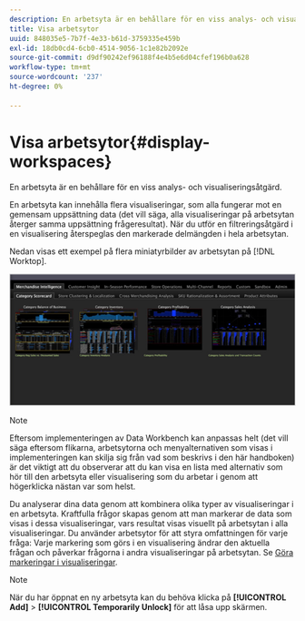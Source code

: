```yaml
---
description: En arbetsyta är en behållare för en viss analys- och visualiseringsåtgärd.
title: Visa arbetsytor
uuid: 848035e5-7b7f-4e33-b61d-3759335e459b
exl-id: 18db0cd4-6cb0-4514-9056-1c1e82b2092e
source-git-commit: d9df90242ef96188f4e4b5e6d04cfef196b0a628
workflow-type: tm+mt
source-wordcount: '237'
ht-degree: 0%

---
```


# Visa arbetsytor{#display-workspaces}

En arbetsyta är en behållare för en viss analys- och visualiseringsåtgärd.

En arbetsyta kan innehålla flera visualiseringar, som alla fungerar mot en gemensam uppsättning data (det vill säga, alla visualiseringar på arbetsytan återger samma uppsättning frågeresultat). När du utför en filtreringsåtgärd i en visualisering återspeglas den markerade delmängden i hela arbetsytan.

Nedan visas ett exempel på flera miniatyrbilder av arbetsytan på [!DNL Worktop].

![](assets/client-wksp.png)

>[!NOTE]
>
>Eftersom implementeringen av Data Workbench kan anpassas helt (det vill säga eftersom flikarna, arbetsytorna och menyalternativen som visas i implementeringen kan skilja sig från vad som beskrivs i den här handboken) är det viktigt att du observerar att du kan visa en lista med alternativ som hör till den arbetsyta eller visualisering som du arbetar i genom att högerklicka nästan var som helst.

Du analyserar dina data genom att kombinera olika typer av visualiseringar i en arbetsyta. Kraftfulla frågor skapas genom att man markerar de data som visas i dessa visualiseringar, vars resultat visas visuellt på arbetsytan i alla visualiseringar. Du använder arbetsytor för att styra omfattningen för varje fråga: Varje markering som görs i en visualisering ändrar den aktuella frågan och påverkar frågorna i andra visualiseringar på arbetsytan. Se [Göra markeringar i visualiseringar](../../../home/c-get-started/c-vis/c-sel-vis/c-sel-vis.md#concept-012870ec22c7476e9afbf3b8b2515746).

>[!NOTE]
>
>När du har öppnat en ny arbetsyta kan du behöva klicka på **[!UICONTROL Add]** > **[!UICONTROL Temporarily Unlock]** för att låsa upp skärmen.
